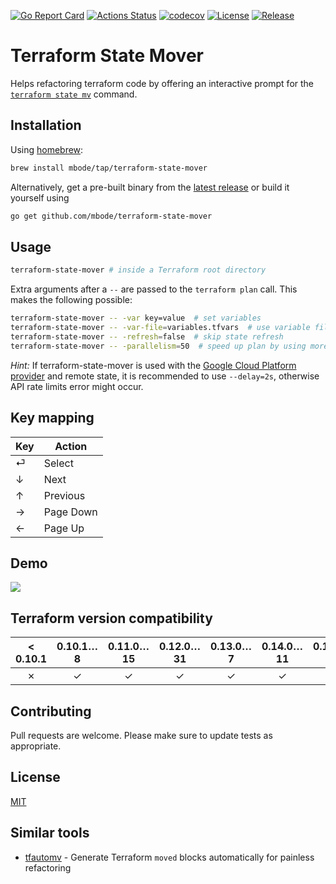 [![Go Report Card](https://goreportcard.com/badge/github.com/mbode/terraform-state-mover)](https://goreportcard.com/report/github.com/mbode/terraform-state-mover)
[![Actions Status](https://github.com/mbode/terraform-state-mover/workflows/Check/badge.svg)](https://github.com/mbode/terraform-state-mover/actions)
[![codecov](https://codecov.io/gh/mbode/terraform-state-mover/branch/master/graph/badge.svg)](https://codecov.io/gh/mbode/terraform-state-mover)
[![License](https://img.shields.io/github/license/mbode/terraform-state-mover)](https://github.com/mbode/terraform-state-mover/blob/master/LICENSE)
[![Release](https://img.shields.io/github/v/release/mbode/terraform-state-mover)](https://github.com/mbode/terraform-state-mover/releases/latest)

# Terraform State Mover

Helps refactoring terraform code by offering an interactive prompt for the [`terraform state mv`](https://www.terraform.io/docs/commands/state/mv.html) command.

## Installation

Using [homebrew](https://brew.sh/):
```bash
brew install mbode/tap/terraform-state-mover
```

Alternatively, get a pre-built binary from the [latest release](https://github.com/mbode/terraform-state-mover/releases/latest) or build it yourself using

```bash
go get github.com/mbode/terraform-state-mover
```

## Usage

```bash
terraform-state-mover # inside a Terraform root directory
```

Extra arguments after a `--` are passed to the `terraform plan` call. This makes the following possible:
```bash
terraform-state-mover -- -var key=value  # set variables
terraform-state-mover -- -var-file=variables.tfvars  # use variable files
terraform-state-mover -- -refresh=false  # skip state refresh
terraform-state-mover -- -parallelism=50  # speed up plan by using more concurrent operations
```

*Hint:*
If terraform-state-mover is used with the [Google Cloud Platform provider](https://www.terraform.io/docs/providers/google/index.html) and remote state, it is recommended to use `--delay=2s`, otherwise API rate limits error might occur.

## Key mapping
| Key | Action    |
|-----|-----------|
| ⏎   | Select    |
| ↓   | Next      |
| ↑   | Previous  |
| →   | Page Down |
| ←   | Page Up   |

## Demo

![](demo.gif)

## Terraform version compatibility

| < 0.10.1 | 0.10.1…8 | 0.11.0…15 | 0.12.0…31 | 0.13.0…7 | 0.14.0…11 | 0.15.0…5 | 1.0.0…11 | 1.1.0…9 | 1.2.0…2 |
|:--------:|:--------:|:---------:|:---------:|:--------:|:---------:|:--------:|:--------:|:-------:|:-------:|
| ✗        | ✓        | ✓         | ✓         | ✓        | ✓         | ✓        |    ✓     |    ✓    |    ✓    |

## Contributing
Pull requests are welcome. Please make sure to update tests as appropriate.

## License
[MIT](https://choosealicense.com/licenses/mit/)

## Similar tools
 - [tfautomv](https://github.com/busser/tfautomv) - Generate Terraform `moved` blocks automatically for painless refactoring
